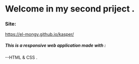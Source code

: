 # Welcome in my second priject .

### Site:
https://el-mongy.github.io/kasper/

##### This is a responsive web application made with :

--HTML & CSS .
